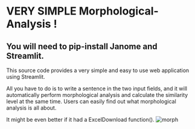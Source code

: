 # VERY SIMPLE Morphological-Analysis !

## You will need to pip-install Janome and Streamlit.
This source code provides a very simple and easy to use web application using Streamlit.

All you have to do is to write a sentence in the two input fields, and 
 it will automatically perform morphological analysis and calculate the similarity level at the same time.
 Users can easily find out what morphological analysis is all about.

It might be even better if it had a ExcelDownload function().
![morph](https://user-images.githubusercontent.com/50660421/107884836-6a787e80-6f3a-11eb-9463-640a215f8657.JPG)
